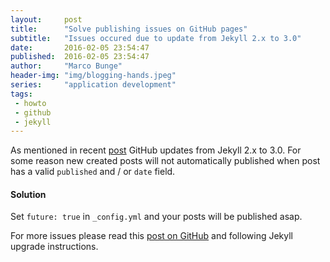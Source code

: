 ```yaml
---
layout:     post
title:      "Solve publishing issues on GitHub pages"
subtitle:   "Issues occured due to update from Jekyll 2.x to 3.0"
date:       2016-02-05 23:54:47
published:  2016-02-05 23:54:47
author:     "Marco Bunge"
header-img: "img/blogging-hands.jpeg"
series:     "application development"
tags:
 - howto
 - github
 - jekyll
---
```


As mentioned in recent [post](/2016/02/05/prepare-rogue-for-github-update-on-jekyll-3-0/) GitHub updates from Jekyll 2.x to 3.0. For 
some reason new created posts will not automatically published when post has a valid `published` and / or `date` field.

<div class="callout callout-success">
  <h4>Solution</h4>
  <p>Set <code>future: true</code> in <code>_config.yml</code> and your posts will be published asap.</p>
</div>

For more issues please read this <a href="" target="_blank">post on GitHub</a> and following Jekyll upgrade instructions.
